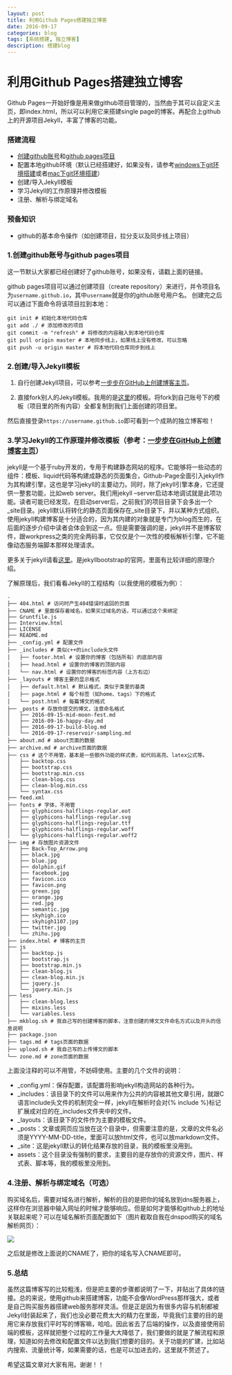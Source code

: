 ```yaml
--- 
layout: post 
title: 利用Github Pages搭建独立博客
date: 2016-09-17 
categories: blog 
tags: [系统搭建, 独立博客] 
description: 搭建blog
--- 
```


# 利用Github Pages搭建独立博客

Github Pages一开始好像是用来做github项目管理的，当然由于其可以自定义主页，即index.html，所以可以利用它来搭建single page的博客。再配合上github上的开源项目Jekyll，丰富了博客的功能。

### 搭建流程
* [创建github账号](https://github.com/)和[github pages项目](https://pages.github.com/)
* 配置本地github环境（默认已经搭建好，如果没有，请参考[windows下git环境搭建](http://blog.sina.com.cn/s/blog_a5191b5c0102v4w6.html)或者[mac下git环境搭建](http://www.cnblogs.com/heyonggang/p/3462191.html)）
* 创建/导入Jekyll模板
* 学习Jekyll的工作原理并修改模板
* 注册、解析与绑定域名

### 预备知识

* github的基本命令操作（如创建项目，拉分支以及同步线上项目）

### 1.创建github账号与github pages项目

这一节默认大家都已经创建好了github账号，如果没有，请戳上面的链接。

github pages项目可以通过创建项目（create repository）来进行，并令项目名为`username.github.io`，其中`username`就是你的github账号用户名。
创建完之后可以通过下面命令将该项目拉到本地：

```
git init # 初始化本地代码仓库
git add ./ # 添加修改的项目
git commit -m "refresh" # 将修改的内容融入到本地代码仓库
git pull origin master # 本地同步线上，如果线上没有修改，可以忽略
git push -u origin master # 将本地代码仓库同步到线上
```

### 2.创建/导入Jekyll模板

1. 自行创建Jekyll项目，可以参考[一步步在GitHub上创建博客主页](http://www.pchou.info/ssgithubPage/2013-01-03-build-github-blog-page-01.html)。

2. 直接fork别人的Jekyll模板。我用的是[这里](https://github.com/cnfeat/blog.io)的模板。将fork到自己账号下的模板（项目里的所有内容）全都复制到我们上面创建的项目里。

然后直接登录`https://username.github.io`即可看到一个成熟的独立博客啦！

### 3.学习Jekyll的工作原理并修改模板（参考：[一步步在GitHub上创建博客主页](http://www.pchou.info/ssgithubPage/2013-01-03-build-github-blog-page-01.html)）

jekyll是一个基于ruby开发的，专用于构建静态网站的程序。它能够将一些动态的组件：模板、liquid代码等构建成静态的页面集合，Github-Page全面引入jekyll作为其构建引擎，这也是学习jekyll的主要动力。同时，除了jekyll引擎本身，它还提供一整套功能，比如web server。我们用jekyll –server启动本地调试就是此项功能。读者可能已经发现，在启动server后，之前我们的项目目录下会多出一个_site目录。jekyll默认将转化的静态页面保存在_site目录下，并以某种方式组织。使用jekyll构建博客是十分适合的，因为其内建的对象就是专门为blog而生的，在后面的逐步介绍中读者会体会到这一点。但是需要强调的是，jekyll并不是博客软件，跟workpress之类的完全两码事，它仅仅是个一次性的模板解析引擎，它不能像动态服务端脚本那样处理请求。

更多关于jekyll请看[这里](http://jekyllbootstrap.com/lessons/jekyll-introduction.html)。是jekyllbootstrap的官网，里面有比较详细的原理介绍。

了解原理后，我们看看Jekyll的工程结构（以我使用的模板为例）：

```
.
├── 404.html # 访问时产生404错误时返回的页面
├── CNAME # 里面保存着域名，如果买过域名的话，可以通过这个来绑定
├── Gruntfile.js
├── Interview.html
├── LICENSE
├── README.md
├── _config.yml # 配置文件
├── _includes # 类似c++的include头文件
│   ├── footer.html # 设置你的博客（包括所有）的底部内容
│   ├── head.html # 设置你的博客的顶部内容
│   └── nav.html # 设置你的博客的标签内容（上方右边）
├── _layouts # 博客主要的显示格式
│   ├── default.html # 默认格式，类似于类里的基类
│   ├── page.html # 每个标签（如home、tags）下的格式
│   └── post.html # 每篇博文的格式
├── _posts # 存放你提交的博文，注意命名格式
│   ├── 2016-09-15-mid-moon-fest.md
│   ├── 2016-09-16-happy-day.md
│   ├── 2016-09-17-build-blog.md
│   └── 2016-09-17-reservoir-sampling.md
├── about.md # about页面的数据
├── archive.md # archive页面的数据
├── css # 这个不用管，基本是一些额外功能的样式表，如代码高亮、latex公式等。
│   ├── backtop.css
│   ├── bootstrap.css
│   ├── bootstrap.min.css
│   ├── clean-blog.css
│   ├── clean-blog.min.css
│   └── syntax.css
├── feed.xml
├── fonts # 字体，不用管
│   ├── glyphicons-halflings-regular.eot
│   ├── glyphicons-halflings-regular.svg
│   ├── glyphicons-halflings-regular.ttf
│   ├── glyphicons-halflings-regular.woff
│   └── glyphicons-halflings-regular.woff2
├── img # 存放图片资源文件
│   ├── Back-Top_Arrow.png
│   ├── black.jpg
│   ├── blue.jpg
│   ├── dolphin.gif
│   ├── facebook.jpg
│   ├── favicon.ico
│   ├── favicon.png
│   ├── green.jpg
│   ├── orange.jpg
│   ├── red.jpg
│   ├── semantic.jpg
│   ├── skyhigh.ico
│   ├── skyhigh1107.jpg
│   ├── twitter.jpg
│   └── zhihu.jpg
├── index.html # 博客的主页
├── js
│   ├── backtop.js
│   ├── bootstrap.js
│   ├── bootstrap.min.js
│   ├── clean-blog.js
│   ├── clean-blog.min.js
│   ├── jquery.js
│   └── jquery.min.js
├── less
│   ├── clean-blog.less
│   ├── mixins.less
│   └── variables.less
├── mkblog.sh # 我自己写的创建博客的脚本，注意创建的博文文件命名方式以及开头的信息说明
├── package.json
├── tags.md # tags页面的数据
├── upload.sh # 我自己写的上传博文的脚本
└── zone.md # zone页面的数据
```

上面没注释的可以不用管，不妨碍使用。主要的几个文件的说明：

* _config.yml：保存配置，该配置将影响jekyll构造网站的各种行为。
* _includes：该目录下的文件可以用来作为公共的内容被其他文章引用，就跟C语言include头文件的机制完全一样，jekyll在解析时会对{% include %}标记扩展成对应的在_includes文件夹中的文件。
* _layouts：该目录下的文件作为主要的模板文件。
* _posts：文章或网页应当放在这个目录中，但需要注意的是，文章的文件名必须是YYYY-MM-DD-title，里面可以放html文件，也可以放markdown文件。
* _site：这是jekyll默认的转化结果存放的目录，我的模板里没用到。
* assets：这个目录没有强制的要求，主要目的是存放你的资源文件，图片、样式表、脚本等，我的模板里没用到。

### 4.注册、解析与绑定域名（可选）


购买域名后，需要对域名进行解析，解析的目的是把你的域名放到dns服务器上，这样你在浏览器中输入网址的时候才能够响应。但是如何才能够和github上的地址关联起来呢？可以在域名解析页面配置如下（图片截取自我在dnspod购买的域名解析网页）：

<img src="http://odjt9j2ec.bkt.clouddn.com/%E5%9F%9F%E5%90%8D%E8%A7%A3%E6%9E%90.png">

之后就是修改上面说的CNAME了，把你的域名写入CNAME即可。


### 5.总结
虽然这篇博客写的比较粗浅，但是把主要的步骤都说明了一下，并贴出了具体的链接。总的来说，使用github来搭建博客，功能不会像WordPress那样强大，或者是自己购买服务器搭建web服务那样灵活。但是正是因为有很多内容与机制都被Jekyll封装起来了，我们也没必要花费太大的精力在里面，毕竟我们主要的目的是用它来存放我们平时写的博客嘛，哈哈。因此省去了后端的操作，以及直接使用前端的模板，这样就把整个过程的工作量大大降低了，我们要做的就是了解流程和原理，知道如何去修改和配置文件以达到我们想要的目的。关于功能的扩建，比如站内搜索、流量统计等，如果需要的话，也是可以加进去的，这里就不赘述了。

希望这篇文章对大家有用。谢谢！！